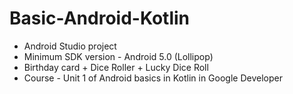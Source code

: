 # Basic-Android-Kotlin

- Android Studio project
- Minimum SDK version - Android 5.0 (Lollipop)
- Birthday card + Dice Roller + Lucky Dice Roll
- Course - Unit 1 of Android basics in Kotlin in Google Developer
